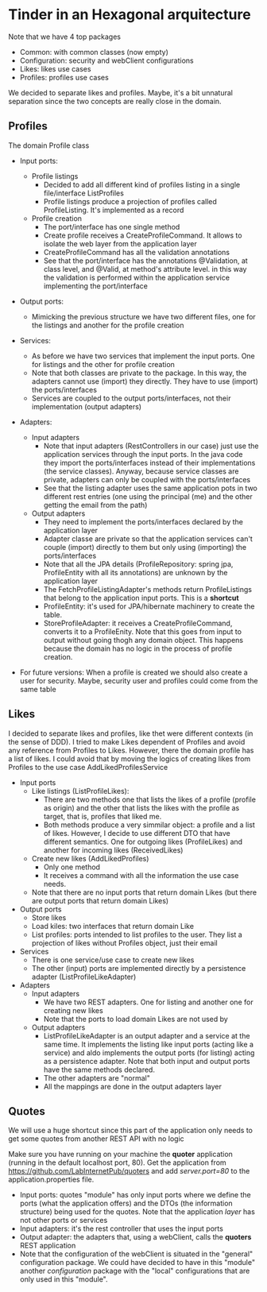 # Tinder in an Hexagonal arquitecture

Note that we have 4 top packages
* Common: with common classes (now empty)
* Configuration: security and webClient configurations
* Likes: likes use cases
* Profiles: profiles use cases

We decided to separate likes and profiles. Maybe, it's a bit unnatural separation since the two concepts are really close in the
domain. 

## Profiles
The domain Profile class 

* Input ports:
  * Profile listings
    * Decided to add all different kind of profiles listing in a single file/interface ListProfiles
    * Profile listings produce a projection of profiles called ProfileListing. It's implemented as a record
  * Profile creation
    * The port/interface has one single method 
    * Create profile receives a CreateProfileCommand. It allows to isolate the web layer from the application layer
    * CreateProfileCommand has all the validation annotations
    * See that the port/interface has the annotations @Validation, at class level, and @Valid, at method's attribute level. 
      in this way the validation is performed within the application service implementing the port/interface 
* Output ports:
  * Mimicking the previous structure we have two different files, one for the listings and another for the profile creation
* Services:
  * As before we have two services that implement the input ports. One for listings and the other for profile creation
  * Note that both classes are private to the package. In this way, the adapters cannot use (import) they directly. They have to 
    use (import) the ports/interfaces
  * Services are coupled to the output ports/interfaces, not their implementation (output adapters)
* Adapters:
  * Input adapters
    * Note that input adapters (RestControllers in our case) just use the application services through the input ports. In the java code 
      they import the ports/interfaces instead of their implementations (the service classes). Anyway, because service classes are
      private, adapters can only be coupled with the ports/interfaces
    * See that the listing adapter uses the same application pots in two different rest entries (one using the principal (me) and the other
    getting the email from the path)
  * Output adapters
    * They need to implement the ports/interfaces declared by the application layer 
    * Adapter classe are private so that the application services can't couple (import) directly to them but only using (importing) 
    the ports/interfaces
    * Note that all the JPA details (ProfileRepository: spring jpa, ProfileEntity with all its annotations) are unknown by the application layer
    * The FetchProfileListingAdapter's methods return ProfileListings that belong to the application input ports. This is a **shortcut**
    * ProfileEntity:  it's used for JPA/hibernate machinery to create the table. 
    * StoreProfileAdapter: it receives a CreateProfileCommand, converts it to a ProfileEnity. Note that this goes from input to output without
    going thogh any domain object. This happens because the domain has no logic in the process of profile creation.


* For future versions: When a profile is created we should also create a user for security. Maybe, security user and profiles could come from the same 
table

## Likes
I decided to separate likes and profiles, like thet were different contexts (in the sense of DDD). 
I tried to make Likes dependent of Profiles and avoid any reference from Profiles to Likes. However, there the domain profile has a list of
likes. I could avoid that by moving the logics of creating likes from Profiles to the use case AddLikedProfilesService

* Input ports
  * Like listings (ListProfileLikes): 
    * There are two methods one that lists the likes of a profile (profile as origin) and the
    other that lists the likes with the profile as target, that is, profiles that liked me. 
    * Both methods produce a very simmilar object: a profile and a list of likes. However, I decide to use different DTO 
    that have different semantics. One for outgoing likes (ProfileLikes) and another for incoming likes (ReceivedLikes)
  * Create new likes (AddLikedProfiles)
    * Only one method
    * It receives a command with all the information the use case needs.
  * Note that there are no input ports that return domain Likes (but there are output ports that return domain Likes)
* Output ports 
  * Store likes
  * Load kiles: two interfaces that return domain Like
  * List profiles: ports intended to list profiles to the user. They list a projection of likes without Profiles object, just their email
* Services
  * There is one service/use case to create new likes
  * The other (input) ports are implemented directly by a persistence adapter (ListProfileLikeAdapter)
* Adapters
  * Input adapters
    * We have two REST adapters. One for listing and another one for creating new likes
    * Note that the ports to load domain Likes are not used by
  * Output adapters
    * ListProfileLikeAdapter is an output adapter and a service at the same time. It implements the listing like input ports (acting like a service)
    and aldo implements the output ports (for listing) acting as a persistence adapter. Note that both input and output ports have the
    same methods declared. 
    * The other adapters are "normal"
    * All the mappings are done in the output adapters layer
    
## Quotes
We will use a huge shortcut since this part of the application only needs to get some quotes from another REST API with no logic 

Make sure you have running on your machine the **quoter** application (running in the default localhost port, 80). Get the application from
  https://github.com/LabInternetPub/quoters and add *server.port=80* to the application.properties file.
  * Input ports: quotes "module" has only input ports where we define the ports (what the application offers) and the DTOs (the information structure) being used for the quotes.
  Note that the application *layer* has not other ports or services
  * Input adapters: it's the rest controller that uses the input ports
  * Output adapter: the adapters that, using a webClient, calls the **quoters** REST application
  * Note that the configuration of the webClient is situated in the "general" configuration package. We could have decided to have in this "module" 
  another *configuration* package with the "local" configurations that are only used in this "module".